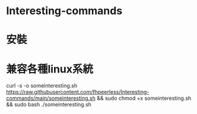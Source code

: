 # Interesting-commands
# 安裝
# 兼容各種linux系統
curl -s -o someinteresting.sh https://raw.githubusercontent.com/fhpeerless/Interesting-commands/main/someinteresting.sh && sudo chmod +x someinteresting.sh && sudo bash ./someinteresting.sh
